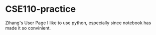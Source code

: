 # CSE110-practice
Zihang's User Page
I like to use python, especially since notebook has made it so convinient.